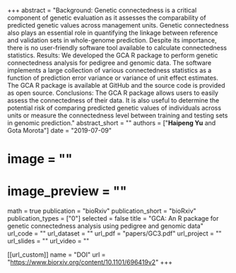 +++ 
abstract = "Background: Genetic connectedness is a critical component of genetic evaluation as it assesses the comparability of predicted genetic values across management units. Genetic connectedness also plays an essential role in quantifying the linkage between reference and validation sets in whole-genome prediction. Despite its importance, there is no user-friendly software tool available to calculate connectedness statistics. Results: We developed the GCA R package to perform genetic connectedness analysis for pedigree and genomic data. The software implements a large collection of various connectedness statistics as a function of prediction error variance or variance of unit effect estimates. The GCA R package is available at GitHub and the source code is provided as open source. Conclusions: The GCA R package allows users to easily assess the connectedness of their data. It is also useful to determine the potential risk of comparing predicted genetic values of individuals across units or measure the connectedness level between training and testing sets in genomic prediction."
abstract_short = ""
authors = ["__Haipeng Yu__ and Gota Morota"]
date = "2019-07-09"
# image = ""
# image_preview = ""
math = true
publication = "bioRxiv"
publication_short = "bioRxiv"
publication_types = ["0"]
selected = false
title = "GCA: An R package for genetic connectedness analysis using pedigree and genomic data"
url_code = ""
url_dataset = ""
url_pdf = "papers/GC3.pdf"
url_project = ""
url_slides = ""
url_video = ""

[[url_custom]]
name = "DOI"
url = "https://www.biorxiv.org/content/10.1101/696419v2"
+++
